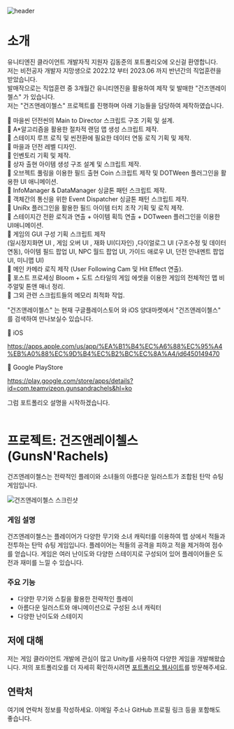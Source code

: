 ![header](https://capsule-render.vercel.app/api?type=waving&color=gradient&height=250&section=header&text=UnityEngine3D%20클라이언트%20개발자%20김동준%20포트폴리오&fontSize=35)
<br>
# 소개

유니티엔진 클라이언트 개발자직 지원자 김동준의 포트폴리오에 오신걸 환영합니다.<br>
저는 비전공자 개발자 지망생으로 2022.12 부터 2023.06 까지 반년간의 직업훈련을 받았습니다.<br>
발매작으로는 직업훈련 중 3개월간 유니티엔진을 활용하여 제작 및 발매한 "건즈앤레이첼스" 가 있습니다.<br>
저는 "건즈앤레이첼스" 프로젝트를 진행하며 아래 기능들을 담당하여 제작하였습니다.<br>

:large_blue_circle: 마을씬 던전씬의 Main to Director 스크립트 구조 기획 및 설계.<br>
:large_blue_circle: A*알고리즘을 활용한 절차적 랜덤 맵 생성 스크립트 제작.<br>
:large_blue_circle: 스테이지 루프 로직 및 씬전환에 필요한 데이터 연동 로직 기획 및 제작.<br>
:large_blue_circle: 마을과 던전 레벨 디자인.<br>
:large_blue_circle: 인벤토리 기획 및 제작.<br>
:large_blue_circle: 상자 출현 아이템 생성 구조 설계 및 스크립트 제작.<br>
:large_blue_circle: 오브젝트 풀링을 이용한 필드 출현 Coin 스크립트 제작 및 DOTWeen 플러그인을 활용한 UI 애니메이션.<br>
:large_blue_circle: InfoManager & DataManager 싱글톤 패턴 스크립트 제작.<br>
:large_blue_circle: 객체간의 통신을 위한 Event Dispatcher 싱글톤 패턴 스크립트 제작.<br>
:large_blue_circle: UniRx 플러그인을 활용한 필드 아이템 터치 조작 기획 및 로직 제작.<br>
:large_blue_circle: 스테이지간 전환 로직과 연출 + 아이템 획득 연출 + DOTween 플러그인을 이용한 UI애니메이션.<br>
:large_blue_circle: 게임의 GUI 구성 기획 스크립트 제작 <br>(일시정지화면 UI , 게임 오버 UI , 재화 UI(디자인) ,다이얼로그 UI (구조수정 및 데이터 연동), 아이템 필드 팝업 UI, NPC 월드 팝업 UI, 가이드 애로우 UI, 던전 안내멘트 팝업 UI, 미니맵 UI)<br>
:large_blue_circle: 메인 카메라 로직 제작 (User Following Cam 및 Hit Effect 연출).<br>
:large_blue_circle: 포스트 프로세싱 Bloom + 도트 스타일의 게임 에셋을 이용한 게임의 전체적인 맵 비주얼및 톤앤 매너 정리.<br>
:large_blue_circle: 그외 관련 스크립트들의 메모리 최적화 작업.<br>


"건즈앤레이첼스" 는 현재 구글플레이스토어 와 iOS 양대마켓에서 "건즈앤레이첼스" 를 검색하여 만나보실수 있습니다.

:iphone: iOS

https://apps.apple.com/us/app/%EA%B1%B4%EC%A6%88%EC%95%A4%EB%A0%88%EC%9D%B4%EC%B2%BC%EC%8A%A4/id6450149470
  
:iphone: Google PlayStore

https://play.google.com/store/apps/details?id=com.teamvizeon.gunsandrachels&hl=ko

그럼 포트폴리오 설명을 시작하겠습니다.<br><br>




# 프로젝트: 건즈앤레이첼스 (GunsN'Rachels)

건즈앤레이첼스는 전략적인 플레이와 소녀들의 아름다운 일러스트가 조합된 탄막 슈팅 게임입니다.

![건즈앤레이첼스 스크린샷](https://raw.githubusercontent.com/your-username/your-repo/master/path/to/screenshot.png)

### 게임 설명

건즈앤레이첼스는 플레이어가 다양한 무기와 소녀 캐릭터를 이용하여 맵 상에서 적들과 전투하는 탄막 슈팅 게임입니다. 플레이어는 적들의 공격을 피하고 적을 제거하여 점수를 얻습니다. 게임은 여러 난이도와 다양한 스테이지로 구성되어 있어 플레이어들은 도전과 재미를 느낄 수 있습니다.

### 주요 기능

- 다양한 무기와 스킬을 활용한 전략적인 플레이
- 아름다운 일러스트와 애니메이션으로 구성된 소녀 캐릭터
- 다양한 난이도와 스테이지

## 저에 대해

저는 게임 클라이언트 개발에 관심이 많고 Unity를 사용하여 다양한 게임을 개발해왔습니다. 저의 포트폴리오를 더 자세히 확인하시려면 [포트폴리오 웹사이트](https://your-portfolio-website.com)를 방문해주세요.

## 연락처

여기에 연락처 정보를 작성하세요. 이메일 주소나 GitHub 프로필 링크 등을 포함해도 좋습니다.
